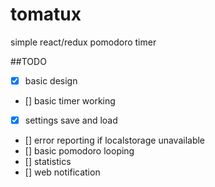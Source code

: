 # tomatux
simple react/redux pomodoro timer


##TODO

  - [x] basic design
  - [] basic timer working
  - [x] settings save and load
  - [] error reporting if localstorage unavailable
  - [] basic pomodoro looping
  - [] statistics
  - [] web notification
